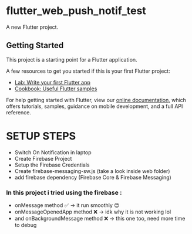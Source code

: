 # flutter_web_push_notif_test

A new Flutter project.

## Getting Started

This project is a starting point for a Flutter application.

A few resources to get you started if this is your first Flutter project:

- [Lab: Write your first Flutter app](https://flutter.dev/docs/get-started/codelab)
- [Cookbook: Useful Flutter samples](https://flutter.dev/docs/cookbook)

For help getting started with Flutter, view our
[online documentation](https://flutter.dev/docs), which offers tutorials,
samples, guidance on mobile development, and a full API reference.



# SETUP STEPS
- Switch On Notification in laptop
- Create Firebase Project
- Setup the Firebase Credentials
- Create firebase-messaging-sw.js (take a look inside web folder)
- add firebase dependency (Firebase Core & Firebase Messaging)


### In this project i tried using the firebase : 
- onMessage method ✅ -> it run smoothly 😍
- onMessageOpenedApp method ❌ -> idk why it is not working lol
- and onBackgroundMessage method ❌ -> this one too, need more time to debug

